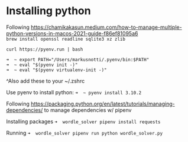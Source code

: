 # Installing python

Following https://chamikakasun.medium.com/how-to-manage-multiple-python-versions-in-macos-2021-guide-f86ef81095a6  
`brew install openssl readline sqlite3 xz zlib`

`curl https://pyenv.run | bash` 

```
➜  ~ export PATH="/Users/markusnotti/.pyenv/bin:$PATH"
➜  ~ eval "$(pyenv init -)"
➜  ~ eval "$(pyenv virtualenv-init -)"
``` 

^Also add these to your ~/.zshrc

Use pyenv to install python: 
`➜  ~ pyenv install 3.10.2` 

Following https://packaging.python.org/en/latest/tutorials/managing-dependencies/ to manage dependencies w/ pipenv


Installing packages
`➜  wordle_solver pipenv install requests`

Running 
`➜  wordle_solver pipenv run python wordle_solver.py`


